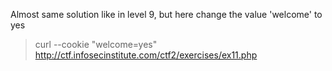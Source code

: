 Almost same solution like in level 9, but here change the value 'welcome' to yes

> curl --cookie "welcome=yes" http://ctf.infosecinstitute.com/ctf2/exercises/ex11.php
